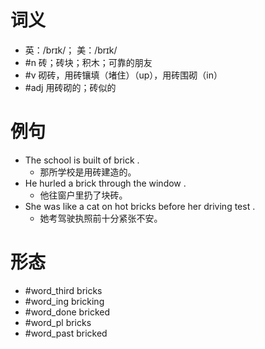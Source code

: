 # 词义
- 英：/brɪk/； 美：/brɪk/
- #n 砖；砖块；积木；可靠的朋友
- #v 砌砖，用砖镶填（堵住）（up），用砖围砌（in）
- #adj 用砖砌的；砖似的
# 例句
- The school is built of brick .
	- 那所学校是用砖建造的。
- He hurled a brick through the window .
	- 他往窗户里扔了块砖。
- She was like a cat on hot bricks before her driving test .
	- 她考驾驶执照前十分紧张不安。
# 形态
- #word_third bricks
- #word_ing bricking
- #word_done bricked
- #word_pl bricks
- #word_past bricked
